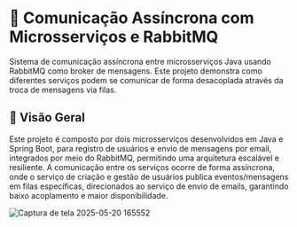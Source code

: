 # 🚀 Comunicação Assíncrona com Microsserviços e RabbitMQ

Sistema de comunicação assíncrona entre microsserviços Java usando RabbitMQ como broker de mensagens. Este projeto demonstra como diferentes serviços podem se comunicar de forma desacoplada através da troca de mensagens via filas.

## 📌 Visão Geral

Este projeto é composto por dois microsserviços desenvolvidos em Java e Spring Boot, para registro de usuários e envio de mensagens por email, integrados por meio do RabbitMQ, permitindo uma arquitetura escalável e resiliente.
A comunicação entre os serviços ocorre de forma assíncrona, onde o serviço de criação e gestão de usuários publica eventos/mensagens em filas específicas, direcionados ao serviço de envio de emails, garantindo baixo acoplamento e maior disponibilidade.

![Captura de tela 2025-05-20 165552](https://github.com/user-attachments/assets/a7a5c557-1f88-42ca-9f09-70b6c80b23a6)
